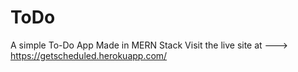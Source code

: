# ToDo
A simple To-Do App Made in MERN Stack
Visit the live site at ---> https://getscheduled.herokuapp.com/
